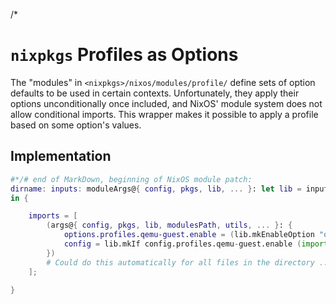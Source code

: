 /*

# `nixpkgs` Profiles as Options

The "modules" in `<nixpkgs>/nixos/modules/profile/` define sets of option defaults to be used in certain contexts.
Unfortunately, they apply their options unconditionally once included, and NixOS' module system does not allow conditional imports.
This wrapper makes it possible to apply a profile based on some option's values.


## Implementation

```nix
#*/# end of MarkDown, beginning of NixOS module patch:
dirname: inputs: moduleArgs@{ config, pkgs, lib, ... }: let lib = inputs.self.lib.__internal__; in let
in {

    imports = [
        (args@{ config, pkgs, lib, modulesPath, utils, ... }: {
            options.profiles.qemu-guest.enable = (lib.mkEnableOption "qemu-guest profile");
            config = lib.mkIf config.profiles.qemu-guest.enable (import "${modulesPath}/profiles/qemu-guest.nix" args);
        })
        # Could do this automatically for all files in the directory ...
    ];

}
